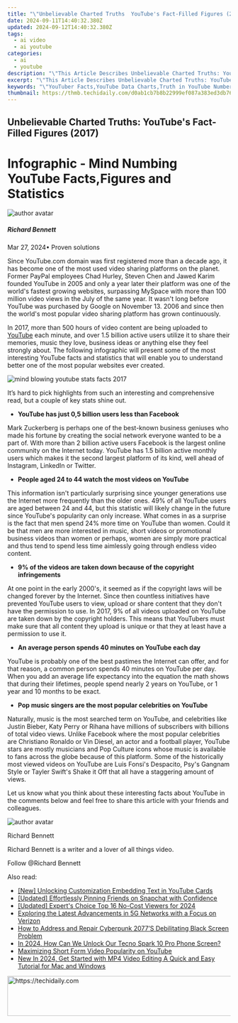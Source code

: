 ```yaml
---
title: "\"Unbelievable Charted Truths  YouTube's Fact-Filled Figures (2017) for 2024\""
date: 2024-09-11T14:40:32.380Z
updated: 2024-09-12T14:40:32.380Z
tags:
  - ai video
  - ai youtube
categories:
  - ai
  - youtube
description: "\"This Article Describes Unbelievable Charted Truths: YouTube's Fact-Filled Figures (2017) for 2024\""
excerpt: "\"This Article Describes Unbelievable Charted Truths: YouTube's Fact-Filled Figures (2017) for 2024\""
keywords: "\"YouTuber Facts,YouTube Data Charts,Truth in YouTube Numbers,Fact-Filled YouTube Stats,Video Content Insights,YouTube Analytics Guide,Data Visualization on YouTube\""
thumbnail: https://thmb.techidaily.com/d0ab1cb7b8b22999ef087a383ed3db769492e1f7dd341f7046ddf8ecb2ad394e.png
---
```


## Unbelievable Charted Truths: YouTube's Fact-Filled Figures (2017)

# Infographic - Mind Numbing YouTube Facts,Figures and Statistics

![author avatar](https://images.wondershare.com/filmora/article-images/richard-bennett.jpg)

##### Richard Bennett

 Mar 27, 2024• Proven solutions

Since YouTube.com domain was first registered more than a decade ago, it has become one of the most used video sharing platforms on the planet. Former PayPal employees Chad Hurley, Steven Chen and Jawed Karim founded YouTube in 2005 and only a year later their platform was one of the world's fastest growing websites, surpassing MySpace with more than 100 million video views in the July of the same year. It wasn't long before YouTube was purchased by Google on November 13\. 2006 and since then the world's most popular video sharing platform has grown continuously.

In 2017, more than 500 hours of video content are being uploaded to [YouTube](https://tools.techidaily.com/wondershare/filmora/download/) each minute, and over 1.5 billion active users utilize it to share their memories, music they love, business ideas or anything else they feel strongly about. The following infographic will present some of the most interesting YouTube facts and statistics that will enable you to understand better one of the most popular websites ever created.

![mind blowing youtube stats facts 2017](https://filmora.wondershare.com/youtube-video-editing/mind-blowing-youtube-stats-facts-2017.jpg)

It’s hard to pick highlights from such an interesting and comprehensive read, but a couple of key stats shine out.

* **YouTube has just 0,5 billion users less than Facebook**

Mark Zuckerberg is perhaps one of the best-known business geniuses who made his fortune by creating the social network everyone wanted to be a part of. With more than 2 billion active users Facebook is the largest online community on the Internet today. YouTube has 1.5 billion active monthly users which makes it the second largest platform of its kind, well ahead of Instagram, LinkedIn or Twitter.

* **People aged 24 to 44 watch the most videos on YouTube**

This information isn't particularly surprising since younger generations use the Internet more frequently than the older ones. 49% of all YouTube users are aged between 24 and 44, but this statistic will likely change in the future since YouTube's popularity can only increase. What comes in as a surprise is the fact that men spend 24% more time on YouTube than women. Could it be that men are more interested in music, short videos or promotional business videos than women or perhaps, women are simply more practical and thus tend to spend less time aimlessly going through endless video content.

* **9% of the videos are taken down because of the copyright infringements**

At one point in the early 2000's, it seemed as if the copyright laws will be changed forever by the Internet. Since then countless initiatives have prevented YouTube users to view, upload or share content that they don't have the permission to use. In 2017, 9% of all videos uploaded on YouTube are taken down by the copyright holders. This means that YouTubers must make sure that all content they upload is unique or that they at least have a permission to use it.

* **An average person spends 40 minutes on YouTube each day**

YouTube is probably one of the best pastimes the Internet can offer, and for that reason, a common person spends 40 minutes on YouTube per day. When you add an average life expectancy into the equation the math shows that during their lifetimes, people spend nearly 2 years on YouTube, or 1 year and 10 months to be exact.

* **Pop music singers are the most popular celebrities on YouTube**

Naturally, music is the most searched term on YouTube, and celebrities like Justin Bieber, Katy Perry or Rihana have millions of subscribers with billions of total video views. Unlike Facebook where the most popular celebrities are Christiano Ronaldo or Vin Diesel, an actor and a football player, YouTube stars are mostly musicians and Pop Culture icons whose music is available to fans across the globe because of this platform. Some of the historically most viewed videos on YouTube are Luis Fonsi's Despacito, Psy's Gangnam Style or Tayler Swift's Shake it Off that all have a staggering amount of views.

Let us know what you think about these interesting facts about YouTube in the comments below and feel free to share this article with your friends and colleagues.

![author avatar](https://images.wondershare.com/filmora/article-images/richard-bennett.jpg)

Richard Bennett

Richard Bennett is a writer and a lover of all things video.

Follow @Richard Bennett

<ins class="adsbygoogle"
     style="display:block"
     data-ad-format="autorelaxed"
     data-ad-client="ca-pub-7571918770474297"
     data-ad-slot="1223367746"></ins>

<ins class="adsbygoogle"
     style="display:block"
     data-ad-client="ca-pub-7571918770474297"
     data-ad-slot="8358498916"
     data-ad-format="auto"
     data-full-width-responsive="true"></ins>

<span class="atpl-alsoreadstyle">Also read:</span>
<div><ul>
<li><a href="https://youtube-lab.techidaily.com/nlocking-customization-embedding-text-in-youtube-cards/"><u>[New] Unlocking Customization Embedding Text in YouTube Cards</u></a></li>
<li><a href="https://snapchat-videos.techidaily.com/updated-effortlessly-pinning-friends-on-snapchat-with-confidence/"><u>[Updated] Effortlessly Pinning Friends on Snapchat with Confidence</u></a></li>
<li><a href="https://vp-tips.techidaily.com/updated-experts-choice-top-16-no-cost-viewers-for-2024/"><u>[Updated] Expert's Choice Top 16 No-Cost Viewers for 2024</u></a></li>
<li><a href="https://techno-recovery.techidaily.com/exploring-the-latest-advancements-in-5g-networks-with-a-focus-on-verizon/"><u>Exploring the Latest Advancements in 5G Networks with a Focus on Verizon</u></a></li>
<li><a href="https://youtube-lab.techidaily.com/how-to-address-and-repair-cyberpunk-2077s-debilitating-black-screen-problem/"><u>How to Address and Repair Cyberpunk 2077’S Debilitating Black Screen Problem</u></a></li>
<li><a href="https://unlock-android.techidaily.com/in-2024-how-can-we-unlock-our-tecno-spark-10-pro-phone-screen-by-drfone-android/"><u>In 2024, How Can We Unlock Our Tecno Spark 10 Pro Phone Screen?</u></a></li>
<li><a href="https://youtube-lab.techidaily.com/izing-short-form-video-popularity-on-youtube/"><u>Maximizing Short Form Video Popularity on YouTube</u></a></li>
<li><a href="https://video-content-creator.techidaily.com/new-in-2024-get-started-with-mp4-video-editing-a-quick-and-easy-tutorial-for-mac-and-windows/"><u>New In 2024, Get Started with MP4 Video Editing A Quick and Easy Tutorial for Mac and Windows</u></a></li>
</ul></div>

<!-- affiliate ads begin -->
<a href="https://appsumo.8odi.net/c/5597632/2137379/7443" target="_top" id="2137379">
  <img src="//a.impactradius-go.com/display-ad/7443-2137379" border="0" alt="https://techidaily.com" width="728" height="90"/>
</a>
<img height="0" width="0" src="https://appsumo.8odi.net/i/5597632/2137379/7443" style="position:absolute;visibility:hidden;" border="0" />
<!-- affiliate ads end -->

